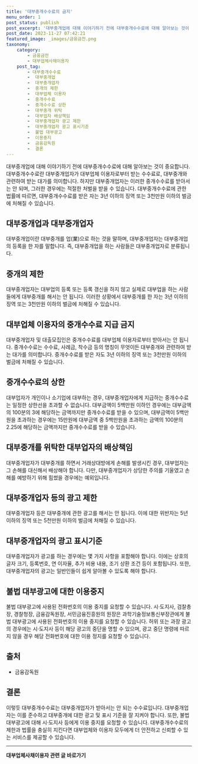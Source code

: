 ```yaml
---
title: '대부중개수수료의 금지'
menu_order: 1
post_status: publish
post_excerpt: '대부중개업에 대해 이야기하기 전에 대부중개수수료에 대해 알아보는 것이 중요합니다. 대부중개수수료란 대부중개업자가 대부업체 이용자로부터 받는 수수료로, 대부중개와 관련하여 받는 대가를 의미합니다. 하지만 대부중개업자는 이러한 중개수수료를 받아서는 안 되며, 그러한 경우에는 적절한 처벌을 받을 수 있습니다. 대부중개수수료에 관한 법률에 따르면, 대부중개수수료를 받은 자는 3년 이하의 징역 또는 3천만원 이하의 벌금에 처해질 수 있습니다.'
post_date: 2023-11-27 07:42:21
featured_image: _images/금융금전.png
taxonomy:
    category:
        - 금융금전
        - 대부업체사채이용자
    post_tag:
        - 대부중개수수료
        -  대부중개업
        -  대부중개업자
        -  중개의 제한
        -  대부업체 이용자
        -  중개수수료
        -  중개수수료 상한
        -  대부중개 위탁
        -  대부업자 배상책임
        -  대부중개업자 광고 제한
        -  대부중개업자 광고 표시기준
        -  불법 대부광고
        -  이용중지
        -  금융감독원
        -  결론
---
```



대부중개업에 대해 이야기하기 전에 대부중개수수료에 대해 알아보는 것이 중요합니다. 대부중개수수료란 대부중개업자가 대부업체 이용자로부터 받는 수수료로, 대부중개와 관련하여 받는 대가를 의미합니다. 하지만 대부중개업자는 이러한 중개수수료를 받아서는 안 되며, 그러한 경우에는 적절한 처벌을 받을 수 있습니다. 대부중개수수료에 관한 법률에 따르면, 대부중개수수료를 받은 자는 3년 이하의 징역 또는 3천만원 이하의 벌금에 처해질 수 있습니다.

## 대부중개업과 대부중개업자

대부중개업이란 대부중개를 업(業)으로 하는 것을 말하며, 대부중개업자는 대부중개업의 등록을 한 자를 말합니다. 즉, 대부중개업을 하는 사람들은 대부중개업자로 분류됩니다.

## 중개의 제한

대부중개업자는 대부업의 등록 또는 등록 갱신을 하지 않고 실제로 대부업을 하는 사람들에게 대부중개를 해서는 안 됩니다. 이러한 상황에서 대부중개를 한 자는 3년 이하의 징역 또는 3천만원 이하의 벌금에 처해질 수 있습니다.

## 대부업체 이용자의 중개수수료 지급 금지

대부중개업자 및 대출모집인은 중개수수료를 대부업체 이용자로부터 받아서는 안 됩니다. 중개수수료는 수수료, 사례금, 착수금 등의 명칭이 무엇이든 대부중개와 관련하여 받는 대가를 의미합니다. 중개수수료를 받은 자도 3년 이하의 징역 또는 3천만원 이하의 벌금에 처해질 수 있습니다.

## 중개수수료의 상한

대부업자가 개인이나 소기업에 대부하는 경우, 대부중개업자에게 지급하는 중개수수료는 일정한 상한선을 초과할 수 없습니다. 대부금액이 5백만원 이하인 경우에는 대부금액의 100분의 3에 해당하는 금액까지만 중개수수료를 받을 수 있으며, 대부금액이 5백만원을 초과하는 경우에는 15만원에 대부금액 중 5백만원을 초과하는 금액의 100분의 2.25에 해당하는 금액까지만 중개수수료를 받을 수 있습니다.

## 대부중개를 위탁한 대부업자의 배상책임

대부중개업자가 대부중개를 하면서 거래상대방에게 손해를 발생시킨 경우, 대부업자는 그 손해를 대신해서 배상해야 합니다. 다만, 대부중개업자가 상당한 주의를 기울였고 손해를 예방하기 위해 힘썼을 경우에는 예외입니다.

## 대부중개업자 등의 광고 제한

대부중개업자 등은 대부중개에 관한 광고를 해서는 안 됩니다. 이에 대한 위반자는 5년 이하의 징역 또는 5천만원 이하의 벌금에 처해질 수 있습니다.

## 대부중개업자의 광고 표시기준

대부중개업자가 광고를 하는 경우에는 몇 가지 사항을 포함해야 합니다. 이에는 상호의 글자 크기, 등록번호, 연 이자율, 추가 비용 내용, 조기 상환 조건 등이 포함됩니다. 또한, 대부중개업자의 광고는 일반인들이 쉽게 알아볼 수 있도록 해야 합니다.

## 불법 대부광고에 대한 이용중지

불법 대부광고에 사용된 전화번호의 이용 중지를 요청할 수 있습니다. 시·도지사, 검찰총장, 경찰청장, 금융감독원장, 서민금융진흥원의 원장은 과학기술정보통신부장관에게 불법 대부광고에 사용된 전화번호의 이용 중지를 요청할 수 있습니다. 허위 또는 과장 광고의 경우에는 시·도지사 등이 해당 광고의 중단을 명할 수 있으며, 광고 중단 명령에 따르지 않을 경우 해당 전화번호에 대한 이용 정지를 요청할 수 있습니다.

## 출처

- 금융감독원

## 결론

이렇듯 대부중개수수료는 대부중개업자가 받아서는 안 되는 수수료입니다. 대부중개업자는 이를 준수하고 대부중개에 대한 광고 및 표시 기준을 잘 지켜야 합니다. 또한, 불법 대부광고에 대해 시·도지사 등에게 이용 중지를 요청할 수 있습니다. 대부중개수수료의 제한과 법률을 충실히 지킨다면 대부업체와 이용자 모두에게 더 안전하고 신뢰할 수 있는 서비스를 제공할 수 있습니다.
<!-- wp:separator -->
<hr class="wp-block-separator has-alpha-channel-opacity"/>
<!-- /wp:separator -->

<!-- wp:group {"backgroundColor":"base","layout":{"type":"constrained"}} -->
<div class="wp-block-group has-base-background-color has-background"><!-- wp:paragraph {"align":"center","fontSize":"medium"} -->
<p class="has-text-align-center has-large-font-size"><strong>대부업체사채이용자 관련 글 바로가기</strong></p>
<!-- /wp:paragraph -->


<!-- wp:latest-posts
{"categories":[{"id":13558,"count":19,"description":"","link":"https://uknowlaw.com/category/%eb%8c%80%eb%b6%80%ec%97%85%ec%b2%b4%ec%82%ac%ec%b1%84%ec%9d%b4%ec%9a%a9%ec%9e%90/","name":"대부업체사채이용자","slug":"대부업체사채이용자","taxonomy":"category","parent":0,"meta":[],"_links":{"self":[{"href":"https://uknowlaw.com/wp-json/wp/v2/categories/13558"}],"collection":[{"href":"https://uknowlaw.com/wp-json/wp/v2/categories"}],"about":[{"href":"https://uknowlaw.com/wp-json/wp/v2/taxonomies/category"}],"wp:post_type":[{"href":"https://uknowlaw.com/wp-json/wp/v2/posts?categories=13558"}],"curies":[{"name":"wp","href":"https://api.w.org/{rel}","templated":true}]}}],"postsToShow":100,"excerptLength":28,"postLayout":"grid","columns":2,"featuredImageAlign":"left","featuredImageSizeSlug":"large","fontSize":"small"} /--></div>
<!-- /wp:group -->